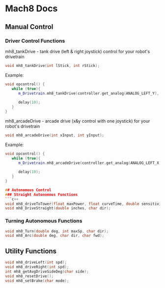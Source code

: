 # Mach8 Docs

## Manual Control
### Driver Control Functions
mh8_tankDrive - tank drive (left & right joystick) control for your robot's drivetrain
```c++
void mh8_tankDrive(int lStick, int rStick);
```
Example: 
```c++
void opcontrol() {
   while (true){
      m_Drivetrain.mh8_tankDrive(controller.get_analog(ANALOG_LEFT_Y), controller.get_analog(ANALOG_RIGHT_Y));
      
      delay(10);
   }
}
```

mh8_arcadeDrive - arcade drive (x&y control with one joystick) for your robot's drivetrain
```c++
void mh8_arcadeDrive(int xInput, int yInput);
```
Example:
```c++
void opcontrol() {
   while (true){
      m_Drivetrain.mh8_arcadeDrive(controller.get_analog(ANALOG_LEFT_X), controller.get_analog(ANALOG_LEFT_Y));
      
      delay(10);
   }
}

## Autonomous Control
### Straight Autonomous Functions
```c++
void mh8_driveToTower(float maxPower, float curveTime, double sensitivity);
void mh8_DriveStraight(double inches, char dir);
```

### Turning Autonomous Functions
```c++
void mh8_Turn(double deg, int maxSp, char dir);
void mh8_Arc(double deg, char dir, char fwd);
```

## Utility Functions
```c++
void mh8_driveLeft(int spd);
void mh8_driveRight(int spd);
int mh8_getAvgDriveSideDeg(char side);
void mh8_resetDrive();
void mh8_setBrake(char mode);
```
